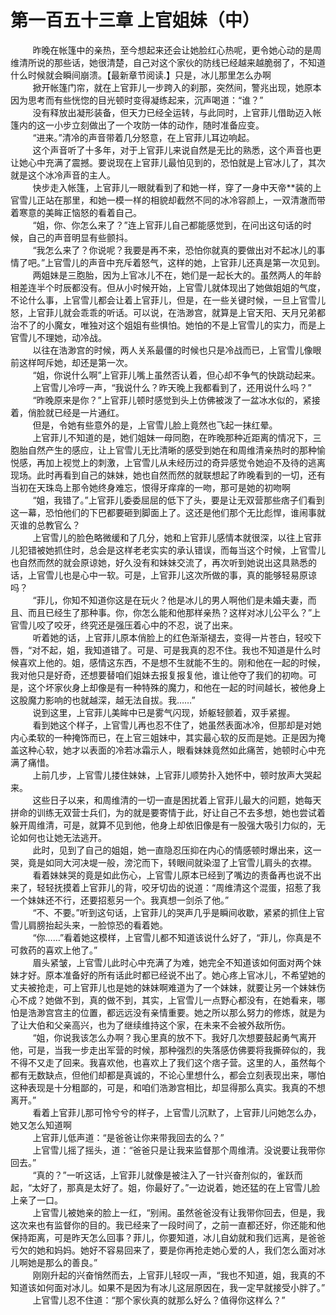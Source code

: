 <h1>第一百五十三章 上官姐妹（中）</h1>
<div id="content">&nbsp&nbsp&nbsp&nbsp&nbsp&nbsp&nbsp&nbsp
 昨晚在帐篷中的亲热，至今想起来还会让她脸红心热呢，更令她心动的是周维清所说的那些话，她很清楚，自己对这个家伙的防线已经越来越脆弱了，不知道什么时候就会瞬间崩溃。【最新章节阅读.】只是，冰儿那里怎么办啊
 <br/>&nbsp&nbsp&nbsp&nbsp&nbsp&nbsp&nbsp&nbsp
 掀开帐篷门帘，就在上官菲儿一步跨入的刹那，突然间，警兆出现，她原本因为思考而有些恍惚的目光顿时变得凝练起来，沉声喝道：“谁？”
 <br/>&nbsp&nbsp&nbsp&nbsp&nbsp&nbsp&nbsp&nbsp
 没有释放出凝形装备，但天力已经全运转，与此同时，上官菲儿借助迈入帐篷内的这一小步立刻做出了一个攻防一体的动作，随时准备应变。
 <br/>&nbsp&nbsp&nbsp&nbsp&nbsp&nbsp&nbsp&nbsp
 “进来。”清冷的声音带着几分怒意，在上官菲儿耳边响起。
 <br/>&nbsp&nbsp&nbsp&nbsp&nbsp&nbsp&nbsp&nbsp
 这个声音听了十多年，对于上官菲儿来说自然是无比的熟悉，这个声音也更让她心中充满了震撼。要说现在上官菲儿最怕见到的，恐怕就是上官冰儿了，其次就是这个冰冷声音的主人。
 <br/>&nbsp&nbsp&nbsp&nbsp&nbsp&nbsp&nbsp&nbsp
 快步走入帐篷，上官菲儿一眼就看到了和她一样，穿了一身中天帝**装的上官雪儿正站在那里，和她一模一样的相貌却截然不同的冰冷容颜上，一双清澈而带着寒意的美眸正恼怒的看着自己。
 <br/>&nbsp&nbsp&nbsp&nbsp&nbsp&nbsp&nbsp&nbsp
 “姐，你、你怎么来了？”连上官菲儿自己都能感觉到，在问出这句话的时候，自己的声音明显有些颤抖。
 <br/>&nbsp&nbsp&nbsp&nbsp&nbsp&nbsp&nbsp&nbsp
 “我怎么来了？你说呢？我要是再不来，恐怕你就真的要做出对不起冰儿的事情了吧。”上官雪儿的声音中充斥着怒气，这样的她，上官菲儿还真是第一次见到。
 <br/>&nbsp&nbsp&nbsp&nbsp&nbsp&nbsp&nbsp&nbsp
 两姐妹是三胞胎，因为上官冰儿不在，她们是一起长大的。虽然两人的年龄相差连半个时辰都没有。但从小时候开始，上官雪儿就体现出了她做姐姐的气度，不论什么事，上官雪儿都会让着上官菲儿，但是，在一些关键时候，一旦上官雪儿怒，上官菲儿就会乖乖的听话。可以说，在浩渺宫，就算是上官天阳、天月兄弟都治不了的小魔女，唯独对这个姐姐有些惧怕。她怕的不是上官雪儿的实力，而是上官雪儿不理她，动冷战。
 <br/>&nbsp&nbsp&nbsp&nbsp&nbsp&nbsp&nbsp&nbsp
 以往在浩渺宫的时候，两人关系最僵的时候也只是冷战而已，上官雪儿像眼前这样呵斥她，却还是第一次。
 <br/>&nbsp&nbsp&nbsp&nbsp&nbsp&nbsp&nbsp&nbsp
 “姐，你说什么啊”上官菲儿嘴上虽然否认着，但心却不争气的快跳动起来。
 <br/>&nbsp&nbsp&nbsp&nbsp&nbsp&nbsp&nbsp&nbsp
 上官雪儿冷哼一声，“我说什么？昨天晚上我都看到了，还用说什么吗？”
 <br/>&nbsp&nbsp&nbsp&nbsp&nbsp&nbsp&nbsp&nbsp
 “昨晚原来是你？”上官菲儿顿时感觉到头上仿佛被泼了一盆冰水似的，紧接着，俏脸就已经是一片通红。
 <br/>&nbsp&nbsp&nbsp&nbsp&nbsp&nbsp&nbsp&nbsp
 但是，令她有些意外的是，上官雪儿脸上竟然也飞起一抹红晕。
 <br/>&nbsp&nbsp&nbsp&nbsp&nbsp&nbsp&nbsp&nbsp
 上官菲儿不知道的是，她们姐妹一母同胞，在昨晚那种近距离的情况下，三胞胎自然产生的感应，让上官雪儿无比清晰的感受到她在和周维清亲热时的那种愉悦感，再加上视觉上的刺激，上官雪儿从未经历过的奇异感觉令她迫不及待的逃离现场。此时再看到自己的妹妹，她也自然而然的就联想起了昨晚看到的一切，还有当初在天珠岛上那令她终身难忘，恨得牙痒痒的一吻，那可是她的初吻啊
 <br/>&nbsp&nbsp&nbsp&nbsp&nbsp&nbsp&nbsp&nbsp
 “姐，我错了。”上官菲儿委委屈屈的低下了头，要是让无双营那些痞子们看到这一幕，恐怕他们的下巴都要砸到脚面上了。这还是他们那个无比彪悍，谁闹事就灭谁的总教官么？
 <br/>&nbsp&nbsp&nbsp&nbsp&nbsp&nbsp&nbsp&nbsp
 上官雪儿的脸色略微缓和了几分，她和上官菲儿感情本就很深，以往上官菲儿犯错被她抓住时，总会是这样老老实实的承认错误，而每当这个时候，上官雪儿也自然而然的就会原谅她，好久没有和妹妹交流了，再次听到她说出这具熟悉的话，上官雪儿也是心中一软。可是，上官菲儿这次所做的事，真的能够轻易原谅吗？
 <br/>&nbsp&nbsp&nbsp&nbsp&nbsp&nbsp&nbsp&nbsp
 “菲儿，你知不知道你这是在玩火？他是冰儿的男人啊他们是未婚夫妻，而且、而且已经生了那种事。你，你怎么能和他那样亲热？这样对冰儿公平么？”上官雪儿咬了咬牙，终究还是强压着心中的不忍，说了出来。
 <br/>&nbsp&nbsp&nbsp&nbsp&nbsp&nbsp&nbsp&nbsp
 听着她的话，上官菲儿原本俏脸上的红色渐渐褪去，变得一片苍白，轻咬下唇，“对不起，姐，我知道错了。可是、可是我真的忍不住。我也不知道是什么时候喜欢上他的。姐，感情这东西，不是想不生就能不生的。刚和他在一起的时候，我对他只是好奇，还想要替咱们姐妹去报复报复他，谁让他夺了我们的初吻。可是，这个坏家伙身上却像是有一种特殊的魔力，和他在一起的时间越长，被他身上这股魔力影响的也就越深，越无法自拔。我……”
 <br/>&nbsp&nbsp&nbsp&nbsp&nbsp&nbsp&nbsp&nbsp
 说到这里，上官菲儿美眸中已是雾气闪现，娇躯轻颤着，双手紧握。
 <br/>&nbsp&nbsp&nbsp&nbsp&nbsp&nbsp&nbsp&nbsp
 看到她这个样子，上官雪儿再也忍不住了，她虽然表面冰冷，但那却是对她内心柔软的一种掩饰而已，在上官三姐妹中，其实最心软的反而是她。正是因为掩盖这种心软，她才以表面的冷若冰霜示人，眼看妹妹竟然如此痛苦，她顿时心中充满了痛惜。
 <br/>&nbsp&nbsp&nbsp&nbsp&nbsp&nbsp&nbsp&nbsp
 上前几步，上官雪儿搂住妹妹，上官菲儿顺势扑入她怀中，顿时放声大哭起来。
 <br/>&nbsp&nbsp&nbsp&nbsp&nbsp&nbsp&nbsp&nbsp
 这些日子以来，和周维清的一切一直是困扰着上官菲儿最大的问题，她每天拼命的训练无双营士兵们，为的就是要寄情于此，好让自己不去多想，她也尝试着躲开周维清，可是，就算不见到他，他身上却依旧像是有一股强大吸引力似的，无论如何也让她无法逃开。
 <br/>&nbsp&nbsp&nbsp&nbsp&nbsp&nbsp&nbsp&nbsp
 此时，见到了自己的姐姐，她一直隐忍压抑在内心的情感顿时爆出来，这一哭，竟是如同大河决堤一般，滂沱而下，转眼间就染湿了上官雪儿肩头的衣襟。
 <br/>&nbsp&nbsp&nbsp&nbsp&nbsp&nbsp&nbsp&nbsp
 看着妹妹哭的竟是如此伤心，上官雪儿原本已经到了嘴边的责备再也说不出来了，轻轻抚摸着上官菲儿的背，咬牙切齿的说道：“周维清这个混蛋，招惹了我一个妹妹还不行，还要招惹另一个。我真想一剑杀了他。”
 <br/>&nbsp&nbsp&nbsp&nbsp&nbsp&nbsp&nbsp&nbsp
 “不、不要。”听到这句话，上官菲儿的哭声几乎是瞬间收歇，紧紧的抓住上官雪儿肩膀抬起头来，一脸惊恐的看着她。
 <br/>&nbsp&nbsp&nbsp&nbsp&nbsp&nbsp&nbsp&nbsp
 “你……”看着她这模样，上官雪儿都不知道该说什么好了，“菲儿，你真是不可救药的喜欢上他了。”
 <br/>&nbsp&nbsp&nbsp&nbsp&nbsp&nbsp&nbsp&nbsp
 眉头紧皱，上官雪儿此时心中充满了为难，她完全不知道该如何面对两个妹妹才好。原本准备好的所有话此时都已经说不出了。她心疼上官冰儿，不希望她的丈夫被抢走，可上官菲儿也是她的妹妹啊难道为了一个妹妹，就要让另一个妹妹伤心不成？她做不到，真的做不到，其实，上官雪儿一点野心都没有，在她看来，哪怕是浩渺宫宫主的位置，都远远没有亲情重要。她之所以那么努力的修炼，就是为了让大伯和父亲高兴，也为了继续维持这个家，在未来不会被外敌所伤。
 <br/>&nbsp&nbsp&nbsp&nbsp&nbsp&nbsp&nbsp&nbsp
 “姐，你说我该怎么办啊？我心里真的放不下。我好几次想要鼓起勇气离开他，可是，当我一步走出军营的时候，那种强烈的失落感仿佛要将我撕碎似的，我不得不又走了回来。我喜欢他，也喜欢上了我们这个痞子营。这里的人，虽然每个都有无数缺点，但他们却都是真诚的，不论心里想什么，都会立刻表现出来，哪怕这种表现是十分粗鄙的，可是，和咱们浩渺宫相比，却显得那么真实。我真的不想离开。”
 <br/>&nbsp&nbsp&nbsp&nbsp&nbsp&nbsp&nbsp&nbsp
 看着上官菲儿那可怜兮兮的样子，上官雪儿沉默了，上官菲儿问她怎么办，她又怎么知道啊
 <br/>&nbsp&nbsp&nbsp&nbsp&nbsp&nbsp&nbsp&nbsp
 上官菲儿低声道：“是爸爸让你来带我回去的么？”
 <br/>&nbsp&nbsp&nbsp&nbsp&nbsp&nbsp&nbsp&nbsp
 上官雪儿摇了摇头，道：“爸爸只是让我来监督那个周维清。没说要让我带你回去。”
 <br/>&nbsp&nbsp&nbsp&nbsp&nbsp&nbsp&nbsp&nbsp
 “真的？”一听这话，上官菲儿就像是被注入了一针兴奋剂似的，雀跃而起，“太好了，那真是太好了。姐，你最好了。”一边说着，她还猛的在上官雪儿脸上亲了一口。
 <br/>&nbsp&nbsp&nbsp&nbsp&nbsp&nbsp&nbsp&nbsp
 上官雪儿被她亲的脸上一红，“别闹。虽然爸爸没有让我带你回去，但是，我这次来也有监督你的目的。我已经来了一段时间了，之前一直都还好，你还能和他保持距离，可是昨天怎么回事？菲儿，你要知道，冰儿自幼就和我们远离，是爸爸亏欠的她和妈妈。她好不容易回来了，要是你再抢走她心爱的人，我们怎么面对冰儿啊她是那么的善良。”
 <br/>&nbsp&nbsp&nbsp&nbsp&nbsp&nbsp&nbsp&nbsp
 刚刚升起的兴奋悄然而去，上官菲儿轻叹一声，“我也不知道，姐，我真的不知道该如何面对冰儿。如果不是因为有冰儿这层原因在，我一定早就接受小胖了。”
 <br/>&nbsp&nbsp&nbsp&nbsp&nbsp&nbsp&nbsp&nbsp
 上官雪儿忍不住道：“那个家伙真的就那么好么？值得你这样么？”
 <br/>&nbsp&nbsp&nbsp&nbsp&nbsp&nbsp&nbsp&nbsp
 <br/>&nbsp&nbsp&nbsp&nbsp&nbsp&nbsp&nbsp&nbsp
</div>
